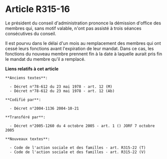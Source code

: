 # Article R315-16

Le président du conseil d'administration prononce la démission d'office des membres qui, sans motif valable, n'ont pas
assisté à trois séances consécutives du conseil.

Il est pourvu dans le délai d'un mois au remplacement des membres qui ont cessé leurs fonctions avant l'expiration de leur
mandat. Dans ce cas, les fonctions du nouveau membre prennent fin à la date à laquelle aurait pris fin le mandat du membre
qu'il a remplacé.

**Liens relatifs à cet article**

	**Anciens textes**:

	  - Décret n°78-612 du 23 mai 1978 - art. 12 (M)
	  - Décret n°78-612 du 23 mai 1978 - art. 12 (Ab)

	**Codifié par**:

	  - Décret n°2004-1136 2004-10-21

	**Transféré par**:

	  - Décret n°2005-1260 du 4 octobre 2005 - art. 1 () JORF 7 octobre 2005

	**Nouveaux textes**:

	  - Code de l'action sociale et des familles - art. R315-22 (T)
	  - Code de l'action sociale et des familles - art. R315-22 (V)

